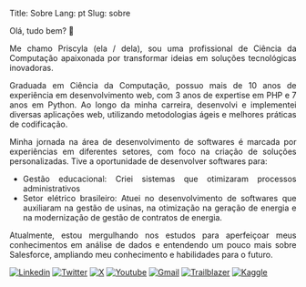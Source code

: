 Title: Sobre
Lang: pt
Slug: sobre

<style>body {text-align: justify}</style>


Olá, tudo bem? 👋  

Me chamo Priscyla (ela / dela), sou uma profissional de Ciência da Computação apaixonada por transformar ideias em soluções tecnológicas inovadoras. 

Graduada em Ciência da Computação, possuo mais de 10 anos de experiência em desenvolvimento web, com 3 anos de expertise em PHP e 7 anos em Python. Ao longo da minha carreira, desenvolvi e implementei diversas aplicações web, utilizando metodologias ágeis e melhores práticas de codificação. 

Minha jornada na área de desenvolvimento de softwares é marcada por experiências em diferentes setores, com foco na criação de soluções personalizadas. Tive a oportunidade de desenvolver softwares para:
- Gestão educacional: Criei sistemas que otimizaram processos administrativos
- Setor elétrico brasileiro: Atuei no desenvolvimento de softwares que auxiliaram na gestão de usinas, na otimização na geração de energia e na modernização de gestão de contratos de energia.

Atualmente, estou mergulhando nos estudos para aperfeiçoar meus conhecimentos em análise de dados e entendendo um pouco mais sobre  Salesforce, ampliando meu conhecimento e habilidades para o futuro.

[![Linkedin](https://img.shields.io/badge/LinkedIn-0077B5?style=for-the-badge&logo=linkedin&logoColor=white)](https://www.linkedin.com/in/priscylacsantos)
[![Twitter](https://img.shields.io/badge/Twitter-1DA1F2?style=for-the-badge&logo=twitter&logoColor=white)](https://twitter.com/PriscylaCSantos)
[![X](https://img.shields.io/badge/X-000000?style=for-the-badge&logo=x&logoColor=white)](https://twitter.com/PriscylaCSantos)
[![Youtube](https://img.shields.io/badge/YouTube-FF0000?style=for-the-badge&logo=youtube&logoColor=white)](https://www.youtube.com/channel/UCVuVp8Sv76CrsDgTgiMsEYA/playlists?view_as=subscriber)
[![Gmail](https://img.shields.io/badge/Gmail-D14836?style=for-the-badge&logo=gmail&logoColor=white)](mailto:santospriscyla@gmail.com)
[![Trailblazer](https://img.shields.io/badge/Salesforce-00A1E0?style=for-the-badge&logo=trailblazer&logoColor=white)](https://www.salesforce.com/trailblazer/priscylacsantos)
[![Kaggle](https://img.shields.io/badge/Kaggle-00A1E0?style=for-the-badge&logo=Kaggle&logoColor=white)](https://www.kaggle.com/priscylasantos)

